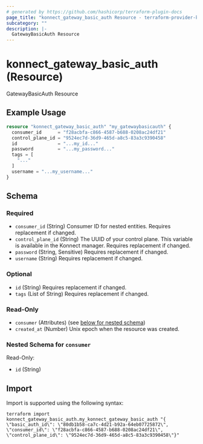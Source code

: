 ```yaml
---
# generated by https://github.com/hashicorp/terraform-plugin-docs
page_title: "konnect_gateway_basic_auth Resource - terraform-provider-konnect"
subcategory: ""
description: |-
  GatewayBasicAuth Resource
---
```


# konnect_gateway_basic_auth (Resource)

GatewayBasicAuth Resource

## Example Usage

```terraform
resource "konnect_gateway_basic_auth" "my_gatewaybasicauth" {
  consumer_id      = "f28acbfa-c866-4587-b688-0208ac24df21"
  control_plane_id = "9524ec7d-36d9-465d-a8c5-83a3c9390458"
  id               = "...my_id..."
  password         = "...my_password..."
  tags = [
    "..."
  ]
  username = "...my_username..."
}
```

<!-- schema generated by tfplugindocs -->
## Schema

### Required

- `consumer_id` (String) Consumer ID for nested entities. Requires replacement if changed.
- `control_plane_id` (String) The UUID of your control plane. This variable is available in the Konnect manager. Requires replacement if changed.
- `password` (String, Sensitive) Requires replacement if changed.
- `username` (String) Requires replacement if changed.

### Optional

- `id` (String) Requires replacement if changed.
- `tags` (List of String) Requires replacement if changed.

### Read-Only

- `consumer` (Attributes) (see [below for nested schema](#nestedatt--consumer))
- `created_at` (Number) Unix epoch when the resource was created.

<a id="nestedatt--consumer"></a>
### Nested Schema for `consumer`

Read-Only:

- `id` (String)

## Import

Import is supported using the following syntax:

```shell
terraform import konnect_gateway_basic_auth.my_konnect_gateway_basic_auth "{ \"basic_auth_id\": \"80db1b58-ca7c-4d21-b92a-64eb07725872\",  \"consumer_id\": \"f28acbfa-c866-4587-b688-0208ac24df21\",  \"control_plane_id\": \"9524ec7d-36d9-465d-a8c5-83a3c9390458\"}"
```
